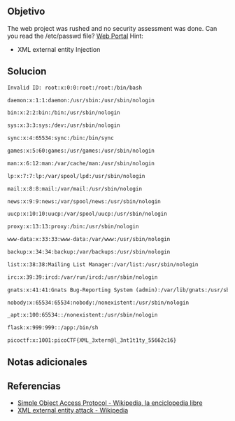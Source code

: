 ## Objetivo

The web project was rushed and no security assessment was done. Can you read the /etc/passwd file?
[Web Portal](http://saturn.picoctf.net:54402/)
Hint:
- XML external entity Injection
## Solucion

``` xml
Invalid ID: root:x:0:0:root:/root:/bin/bash

daemon:x:1:1:daemon:/usr/sbin:/usr/sbin/nologin

bin:x:2:2:bin:/bin:/usr/sbin/nologin

sys:x:3:3:sys:/dev:/usr/sbin/nologin

sync:x:4:65534:sync:/bin:/bin/sync

games:x:5:60:games:/usr/games:/usr/sbin/nologin

man:x:6:12:man:/var/cache/man:/usr/sbin/nologin

lp:x:7:7:lp:/var/spool/lpd:/usr/sbin/nologin

mail:x:8:8:mail:/var/mail:/usr/sbin/nologin

news:x:9:9:news:/var/spool/news:/usr/sbin/nologin

uucp:x:10:10:uucp:/var/spool/uucp:/usr/sbin/nologin

proxy:x:13:13:proxy:/bin:/usr/sbin/nologin

www-data:x:33:33:www-data:/var/www:/usr/sbin/nologin

backup:x:34:34:backup:/var/backups:/usr/sbin/nologin

list:x:38:38:Mailing List Manager:/var/list:/usr/sbin/nologin

irc:x:39:39:ircd:/var/run/ircd:/usr/sbin/nologin

gnats:x:41:41:Gnats Bug-Reporting System (admin):/var/lib/gnats:/usr/sbin/nologin

nobody:x:65534:65534:nobody:/nonexistent:/usr/sbin/nologin

_apt:x:100:65534::/nonexistent:/usr/sbin/nologin

flask:x:999:999::/app:/bin/sh

picoctf:x:1001:picoCTF{XML_3xtern@l_3nt1t1ty_55662c16}
```
## Notas adicionales
## Referencias
- [Simple Object Access Protocol - Wikipedia, la enciclopedia libre](https://es.wikipedia.org/wiki/Simple_Object_Access_Protocol)
- [XML external entity attack - Wikipedia](https://en.wikipedia.org/wiki/XML_external_entity_attack)
